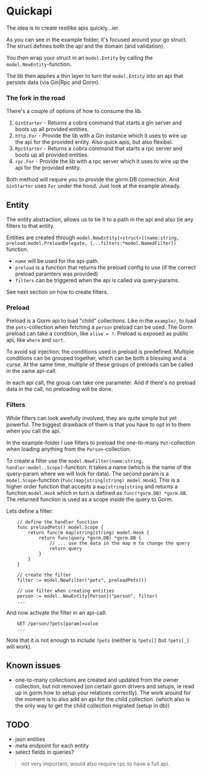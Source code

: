 # Quickapi

The idea is to create restlike apis quickly...ier.

As you can see in the example folder, it's focused around your go struct. The struct defines both the api and the domain (and validation). 

You then wrap your struct in an `model.Entity` by calling the `model.NewEntity`-function.

The lib then applies a thin layer to turn the `model.Entity` into an api that persists data (via Gin|Rpc and Gorm).

### The fork in the road

There's a couple of options of how to consume the lib.

1. `GinStarter` - Returns a cobra command that starts a gin server and boots up all provided entities.
2. `http.For` - Provide the lib with a Gin instance which it uses to wire up the api for the provided entity. Also quick apis, but also flexibel.
3. `RpcStarter` -  Returns a cobra command that starts a rpc server and boots up all provided entities.
4. `rpc.For` - Provide the lib with a rpc server which it uses to wire up the api for the provided entity.

Both method will require you to provide the gorm.DB connection. And `GinStarter` uses `For` under the hood. Just look at the example already.

## Entity

The entity abstraction, allows us to tie it to a path in the api and also tie any filters to that entity.

Entities are created through `model.NewEntity[<struct>](name:string, preload:model.PreloadDelegate, [...filters:*model.NamedFilter])` function.

- `name` will be used for the api-path.
- `preload` is a function that returns the preload config to use (if the correct preload paramters was provided)
- `filters` can be triggered when the api is called via query-params.

See next section on how to create filters.

### Preload

Preload is a Gorm api to load "child" collections. Like in the `example/`, to load the `pets`-collection when fetching a `person` preload can be used. The Gorm preload can take a condition, like `alive = ?`. Preload is exposed as public api, like `where` and `sort`.

To avoid sql injection, the conditions used in preload is predefined. Multiple conditions can be grouped together, which can be both a blessing and a curse. At the same time, multiple of these groups of preloads can be called in the same api-call.

In each api call, the group can take one parameter. And if there's no preload data in the call, no preloading will be done.

### Filters

While filters can look awefully involved, they are quite simple but yet powerful. The biggest drawback of them is that you have to opt in to them when you call the api.

In the example-folder I use filters to preload the one-to-many `Pet`-collection when loading anything from the `Person`-collection.

To create a filter use the `model.NewFilter(name:string, handler:model..Scope)`-function. It takes a name (which is the  name of the query-param where we will look for data). The second param is a `model.Scope`-function (`func(map[string]string) model.Hook`). This is a higher order function that accepts a `map[string]string` and returns a function `model.Hook` which in turn is defined as `func(*gorm.DB) *gorm.DB`. The returned function is used as a scope inside the query to Gorm.

Lets define a filter:
```
    // define the handler function
    func preloadPets() model.Scope {
        return func(m map[string]string) model.Hook {
            return func(query *gorm.DB) *gorm.DB {
                // ... use the data in the map m to change the query
                return query
            }
        }
    }

    // create the filter
    filter := model.NewFilter("pets", preloadPets())

    // use filter when creating entities
    person := model..NewEntity[Person]("person", filter)
    ...
```

And now activate the filter in an api-call:
```
    GET /person/?pets[param]=value
    ...
```

Note that it is not enough to include `?pets` (neither is `?pets[]` but `?pets[_]` will work).

## Known issues

 * one-to-many collections are created and updated from the owner collection, but not removed (on certain gorm drivers and setups, ie read up in gorm how to setup your relations correctly). The work around for the moment is to also add an api for the child collection. (which also is the only way to get the child collection migrated (setup in db))

 ## TODO
 
* json entities
* meta endpoint for each entity
* select fields in queries?
> not very important, would also require rpc to have a full api.
